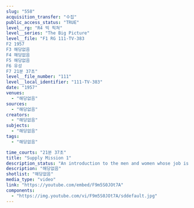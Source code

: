 ```yaml
---
slug: "558"
acquisition_transfer: "수집"
public_access_status: "TRUE"
level__rg: "R4 빅 픽쳐"
level__series: "The Big Picture"
level__file: "F1 RG 111-TV-383
F2 1957
F3 해당없음
F4 해당없음
F5 해당없음
F6 유성
F7 21분 37초"
level__file_number: "111"
level__local_identifier: "111-TV-383"
date: "1957"
venues: 
  - "해당없음"
sources: 
  - "해당없음"
creators: 
  - "해당없음"
subjects: 
  - "해당없음"
tags: 
  - "해당없음"

time_courts: "21분 37초"
title: "Supply Mission 1"
description_status: "An introduction to the men and women whose job is to provide combat engineers in the field the equipment they need. Shows road building in Burma, air strips in North Africa and relief of flood victims."
description: "해당없음"
shotlist: "해당없음"
media_type: "video"
link: "https://youtube.com/embed/F9m5S0JOt7A"
components: 
  - "https://img.youtube.com/vi/F9m5S0JOt7A/sddefault.jpg"
---
```

